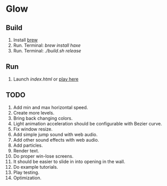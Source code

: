 # Glow

## Build

1. Install [brew](https://brew.sh)
1. Run. Terminal: *brew install haxe*
1. Run. Terminal: *./build.sh release*

## Run

1. Launch *index.html* or [play here](https://hapass.github.io/start_with_nothing/)

## TODO

1. Add min and max horizontal speed.
1. Create more levels.
1. Bring back changing colors.
1. Light animation acceleration should be configurable with Bezier curve.
1. Fix window resize.
1. Add simple jump sound with web audio.
1. Add other sound effects with web audio.
1. Add particles.
1. Render text.
1. Do proper win-lose screens.
1. It should be easier to slide in into opening in the wall.
1. Do example tutorials.
1. Play testing.
1. Optimization.
